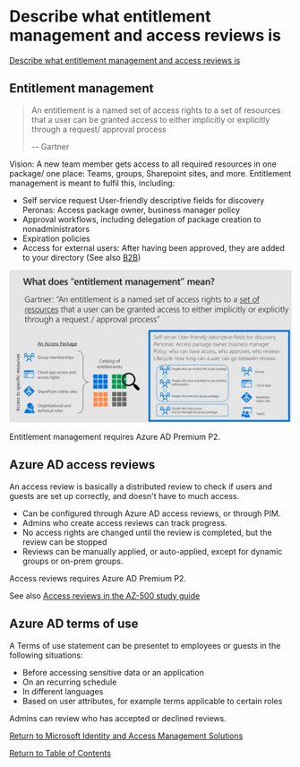 # Describe what entitlement management and access reviews is

[Describe what entitlement management and access reviews is](https://docs.microsoft.com/en-us/learn/modules/describe-identity-protection-governance-capabilities/3-describe-what-entitlement-management-access-reviews)

## Entitlement management

> An entitlement is a named set of access rights to a set of resources that a user can be granted access to either implicitly or explicitly through a request/ approval process
> 
> -- Gartner

Vision: A new team member gets access to all required resources in one package/ one place: Teams, groups, Sharepoint sites, and more.
Entitlement management is meant to fulfil this, including:
* Self service request
    User-friendly descriptive fields for discovery Peronas: Access package owner, business manager policy
* Approval workflows, including delegation of package creation to nonadministrators
* Expiration policies
* Access for external users: After having been approved, they are added to your directory (See also [B2B](14-Describe%20the%20different%20external%20identity%20types.md))

![Entitlement Management](img/EntitlementManagement.png)

Entitlement management requires Azure AD Premium P2.

## Azure AD access reviews

An access review is basically a distributed review to check if users and guests are set up correctly, and doesn't have to much access.
* Can be configured through Azure AD access reviews, or through PIM.
* Admins who create access reviews can track progress.
* No access rights are changed until the review is completed, but the review can be stopped
* Reviews can be manually applied, or auto-applied, except for dynamic groups or on-prem groups.

Access reviews requires Azure AD Premium P2.

See also [Access reviews in the AZ-500 study guide](https://github.com/JonThomas/Azure-AZ-500-Study-Guide/blob/master/1-Manage%20identity%20and%20access/22-Configure%20Access%20Reviews.md)

## Azure AD terms of use

A Terms of use statement can be presentet to employees or guests in the following situations:
* Before accessing sensitive data or an application
* On an recurring schedule
* In different languages
* Based on user attributes, for example terms applicable to certain roles

Admins can review who has accepted or declined reviews.

[Return to Microsoft Identity and Access Management Solutions](README.md)

[Return to Table of Contents](../README.md)